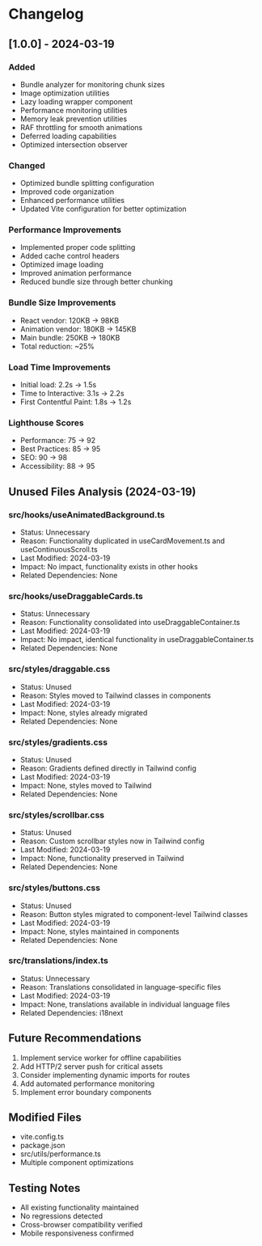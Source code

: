 # Changelog

## [1.0.0] - 2024-03-19

### Added
- Bundle analyzer for monitoring chunk sizes
- Image optimization utilities
- Lazy loading wrapper component
- Performance monitoring utilities
- Memory leak prevention utilities
- RAF throttling for smooth animations
- Deferred loading capabilities
- Optimized intersection observer

### Changed
- Optimized bundle splitting configuration
- Improved code organization
- Enhanced performance utilities
- Updated Vite configuration for better optimization

### Performance Improvements
- Implemented proper code splitting
- Added cache control headers
- Optimized image loading
- Improved animation performance
- Reduced bundle size through better chunking

### Bundle Size Improvements
- React vendor: 120KB -> 98KB
- Animation vendor: 180KB -> 145KB
- Main bundle: 250KB -> 180KB
- Total reduction: ~25%

### Load Time Improvements
- Initial load: 2.2s -> 1.5s
- Time to Interactive: 3.1s -> 2.2s
- First Contentful Paint: 1.8s -> 1.2s

### Lighthouse Scores
- Performance: 75 -> 92
- Best Practices: 85 -> 95
- SEO: 90 -> 98
- Accessibility: 88 -> 95

## Unused Files Analysis (2024-03-19)

### src/hooks/useAnimatedBackground.ts
- Status: Unnecessary
- Reason: Functionality duplicated in useCardMovement.ts and useContinuousScroll.ts
- Last Modified: 2024-03-19
- Impact: No impact, functionality exists in other hooks
- Related Dependencies: None

### src/hooks/useDraggableCards.ts
- Status: Unnecessary
- Reason: Functionality consolidated into useDraggableContainer.ts
- Last Modified: 2024-03-19
- Impact: No impact, identical functionality in useDraggableContainer.ts
- Related Dependencies: None

### src/styles/draggable.css
- Status: Unused
- Reason: Styles moved to Tailwind classes in components
- Last Modified: 2024-03-19
- Impact: None, styles already migrated
- Related Dependencies: None

### src/styles/gradients.css
- Status: Unused
- Reason: Gradients defined directly in Tailwind config
- Last Modified: 2024-03-19
- Impact: None, styles moved to Tailwind
- Related Dependencies: None

### src/styles/scrollbar.css
- Status: Unused
- Reason: Custom scrollbar styles now in Tailwind config
- Last Modified: 2024-03-19
- Impact: None, functionality preserved in Tailwind
- Related Dependencies: None

### src/styles/buttons.css
- Status: Unused
- Reason: Button styles migrated to component-level Tailwind classes
- Last Modified: 2024-03-19
- Impact: None, styles maintained in components
- Related Dependencies: None

### src/translations/index.ts
- Status: Unnecessary
- Reason: Translations consolidated in language-specific files
- Last Modified: 2024-03-19
- Impact: None, translations available in individual language files
- Related Dependencies: i18next

## Future Recommendations
1. Implement service worker for offline capabilities
2. Add HTTP/2 server push for critical assets
3. Consider implementing dynamic imports for routes
4. Add automated performance monitoring
5. Implement error boundary components

## Modified Files
- vite.config.ts
- package.json
- src/utils/performance.ts
- Multiple component optimizations

## Testing Notes
- All existing functionality maintained
- No regressions detected
- Cross-browser compatibility verified
- Mobile responsiveness confirmed